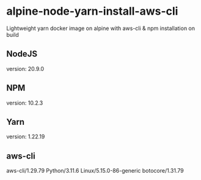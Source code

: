 # alpine-node-yarn-install-aws-cli
Lightweight yarn docker image on alpine with aws-cli & npm installation on build

## NodeJS
version: 20.9.0

## NPM
version: 10.2.3

## Yarn
version: 1.22.19

## aws-cli
aws-cli/1.29.79 Python/3.11.6 Linux/5.15.0-86-generic botocore/1.31.79